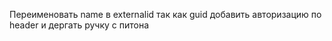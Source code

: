 Переименовать name в externalid так как guid
добавить авторизацию по header и дергать ручку с питона
